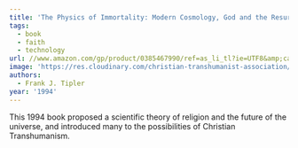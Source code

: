```yaml
---
title: 'The Physics of Immortality: Modern Cosmology, God and the Resurrection of the Dead'
tags:
  - book
  - faith
  - technology
url: //www.amazon.com/gp/product/0385467990/ref=as_li_tl?ie=UTF8&amp;camp=1789&amp;creative=390957&amp;creativeASIN=0385467990&amp;linkCode=as2&amp;tag=micahredding-20&amp;linkId=I63S3D4CNVQOMFUL
image: 'https://res.cloudinary.com/christian-transhumanist-association/image/upload/v1757363063/books/71TEeh8pWeL._SL1360_.jpg'
authors:
  - Frank J. Tipler
year: '1994'
---
```

This 1994 book proposed a scientific theory of religion and the future of the universe, and introduced many to the possibilities of Christian Transhumanism.
